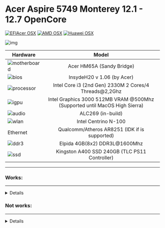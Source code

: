 # Acer Aspire 5749 Monterey 12.1 - 12.7 OpenCore

[![EFIAcer OSX](https://img.shields.io/badge/EFIAcerHackintosh-available_here-violet.svg)](https://github.com/sebasrock156/Acer-E5-572-TMP246-OpenCore)
[![AMD OSX](https://img.shields.io/badge/AMDOSX-alpha_available-violet.svg)](https://github.com/sebasrock156/Asus-X555QA-Hackintosh)
[![Huawei OSX](https://img.shields.io/badge/HuaweiHackintosh-available-violet.svg)](https://github.com/sebasrock156/Huawei-Matebook-D14-21-OpenCore)

![img](https://i.imgur.com/uS7i7LP.png)

Hardware | Model
--- |:--:
![motherboard](https://i.imgur.com/kjUKjB2.png) | Acer HM65A (Sandy Bridge)
![bios](https://i.imgur.com/98P6ntE.png) | InsydeH20 v 1.06 (by Acer)
![processor](https://i.imgur.com/wpQP7WW.png) | Intel Core i3 (2nd Gen) 2330M 2 Cores/4 Threads@2,2Ghz
![igpu](https://i.imgur.com/pk2H9Aw.png) | Intel Graphics 3000 512MB VRAM @500Mhz (Supported until MacOS High Sierra)
![audio](https://i.imgur.com/A7RRuUn.png) | ALC269 (in-build)
![wlan](https://i.imgur.com/9eDLwo9.png) | Intel Centrino N-100 
Ethernet | Qualcomm/Atheros AR8251 (IDK if is supported)
![ddr3](https://i.imgur.com/5MAnSyf.png) | Elpida 4GB(8x2) DDR3L@1600Mhz
![ssd](https://i.imgur.com/pozDx4X.png) | Kingston A400 SSD 240GB (TLC PS11 Controller)
---

### Works:
---
<details>

- Opencore 0.9.2 ✅ (Although OC Menu doesn't recognize periphericals)

- Installer Boot ✅ (Installation on SSD: ~30/35 minutes)

- System Boot ✅

- USB Ports ✅

- VoodooPS2Controller/Keyboard+Touchpad ✅

- Camera ✅ (works perfectly)

- Battery charging and stats ✅

- Screen ✅ (1366x768)

- Audio Card ✅ (Could be sounds cutted)

- Wi-Fi ✅ (Fully working)

 
</details>


### Not works:
---

<details>

- 3D Acceleration ❌ (For now, OCLP breaks the iGPU)

- HDMI ❌ (Enable it with OCLP)
